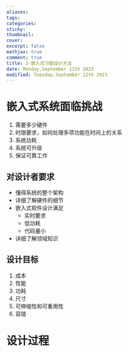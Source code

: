 ```yaml
---
aliases: 
tags: 
categories: 
sticky: 
thumbnail: 
cover: 
excerpt: false
mathjax: true
comment: true
title: 2-嵌入式习题设计方法
date: Monday,September 11th 2023
modified: Tuesday,September 12th 2023
---
```

# 嵌入式系统面临挑战

1. 需要多少硬件
2. 时限要求，如何处理多项功能在时间上的关系
3. 系统功耗
4. 系统可升级
5. 保证可靠工作
## 对设计者要求

- 懂得系统的整个架构
- 详细了解硬件的细节
- 嵌入式软件设计满足
	- 实时要求
	- 低功耗
	- 代码量小
- 详细了解领域知识

## 设计目标

1. 成本
2. 性能
3. 功耗
4. 尺寸
5. 可伸缩性和可重用性
6. 容错

# 设计过程

